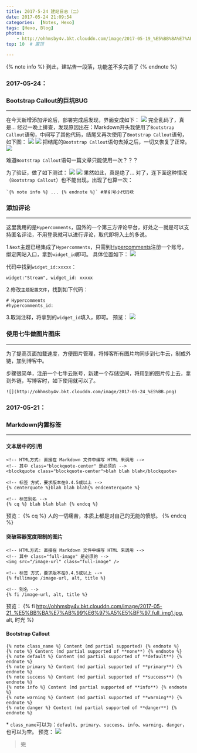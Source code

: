 ```yaml
---
title: 2017-5-24 建站日志（二）
date: 2017-05-24 21:09:54
categories:  [Notes, Hexo]
tags: [Hexo, Blog]
photos:
    - http://ohhmsby4v.bkt.clouddn.com/image/2017-05-19_%E5%BB%BA%E7%AB%99%E6%97%A5%E5%BF%97_Next.jpg
top: 10  # 置顶

---
```

{% note info %} 到此，建站告一段落，功能差不多完善了 {% endnote %}
<!-- more -->
### **2017-05-24：**
### Bootstrap Callout的巨坑BUG

---
在今天新增添加评论后，部署完成后发现，界面变成如下：
![](http://ohhmsby4v.bkt.clouddn.com/image/2017-05-24_%E5%BB%BA%E7%AB%99%E6%97%A5%E5%BF%97_%E4%B9%B1%E7%A0%81.png)
完全乱码了，真是...
经过一晚上排查，发现原因出在：Markdown开头我使用了`Bootstrap Callout`语句，中间写了其他代码，结尾又再次使用了`Bootstrap Callout`语句，如下图：
![](http://ohhmsby4v.bkt.clouddn.com/image/2017-05-24_%E5%BB%BA%E7%AB%99%E6%97%A5%E5%BF%97_%E4%B9%B1%E7%A0%81BUG.png)
![](http://ohhmsby4v.bkt.clouddn.com/image/2017-05-24_%E5%BB%BA%E7%AB%99%E6%97%A5%E5%BF%97_%E4%B9%B1%E7%A0%81BUG2.png)
把结尾的`Bootstrap Callout`语句去掉之后，一切又恢复了正常。
![](http://ohhmsby4v.bkt.clouddn.com/image/2017-05-24_%E5%BB%BA%E7%AB%99%E6%97%A5%E5%BF%97_%E4%B9%B1%E7%A0%81%E6%AD%A3%E5%B8%B8.png)

难道`Bootstrap Callout`语句一篇文章只能使用一次？？？

为了验证，做了如下测试：
![](http://ohhmsby4v.bkt.clouddn.com/image/2017-05-24_%E5%BB%BA%E7%AB%99%E6%97%A5%E5%BF%97_%E4%B9%B1%E7%A0%81BUG4.png)
![](http://ohhmsby4v.bkt.clouddn.com/image/2017-05-24_%E5%BB%BA%E7%AB%99%E6%97%A5%E5%BF%97_%E4%B9%B1%E7%A0%81BUG3.png)
果然如此，真是绝了...
对了，连下面这种情况（`Bootstrap Callout`）也不能出现，出现了也算一次：
```
`{% note info %} ... {% endnote %}` #单引号小代码块
```

### 添加评论

---
这里我用的是`Hypercomments`，国外的一个第三方评论平台，好处之一就是可以支持匿名评论，不用登录就可以进行评论，取代即将入土的多说。

1.`Next`主题已经集成了`Hypercomments`，只需到[Hypercomments](https://www.hypercomments.com/)注册一个账号，绑定网站入口，拿到`widget_id`即可。
具体位置如下：
![](http://ohhmsby4v.bkt.clouddn.com/image/2017-05-24_%E5%BB%BA%E7%AB%99%E6%97%A5%E5%BF%97_Hypercomments.png)

代码中找到`widget_id:xxxxx`：
```
widget:"Stream", widget_id: xxxxx
```
2.修改`主题配置文件`，找到如下代码：
```
# Hypercomments
#hypercomments_id:
```
3.取消注释，将拿到的`widget_id`填入，即可。
预览：
![](http://ohhmsby4v.bkt.clouddn.com/image/2017-05-24_%E5%BB%BA%E7%AB%99%E6%97%A5%E5%BF%97_%E8%AF%84%E8%AE%BA%E6%A0%8F.png)

### 使用七牛做图片图床

---
为了提高页面加载速度，方便图片管理，将博客所有图片均同步到七牛云，制成外链，加到博客中。

步骤很简单，注册一个七牛云账号，新建一个存储空间，将用到的图片传上去，拿到外链，写博客时，如下使用就可以了。
```
![](http://ohhmsby4v.bkt.clouddn.com/image/2017-05-24_%E5%BB.png)
```

### **2017-05-21：**
### Markdown内置标签

---
#### 文本居中的引用
```
<!-- HTML方式: 直接在 Markdown 文件中编写 HTML 来调用 -->
<!-- 其中 class="blockquote-center" 是必须的 -->
<blockquote class="blockquote-center">blah blah blah</blockquote>

<!-- 标签 方式，要求版本在0.4.5或以上 -->
{% centerquote %}blah blah blah{% endcenterquote %}

<!-- 标签别名 -->
{% cq %} blah blah blah {% endcq %}
```
预览：
{% cq %} 人的一切痛苦，本质上都是对自己的无能的愤怒。 {% endcq %}

#### 突破容器宽度限制的图片
```
<!-- HTML方式: 直接在 Markdown 文件中编写 HTML 来调用 -->
<!-- 其中 class="full-image" 是必须的 -->
<img src="/image-url" class="full-image" />

<!-- 标签 方式，要求版本在0.4.5或以上 -->
{% fullimage /image-url, alt, title %}

<!-- 别名 -->
{% fi /image-url, alt, title %}
```
预览：
{% fi http://ohhmsby4v.bkt.clouddn.com/image/2017-05-21_%E5%BB%BA%E7%AB%99%E6%97%A5%E5%BF%97_full_img1.jpg, alt, 时光 %}

#### Bootstrap Callout
```
{% note class_name %} Content (md partial supported) {% endnote %}
{% note %} Content (md partial supported of **none**) {% endnote %}
{% note default %} Content (md partial supported of **default**) {% endnote %}
{% note primary %} Content (md partial supported of **primary**) {% endnote %}
{% note success %} Content (md partial supported of **success**) {% endnote %}
{% note info %} Content (md partial supported of **info**) {% endnote %}
{% note warning %} Content (md partial supported of **warning**) {% endnote %}
{% note danger %} Content (md partial supported of **danger**) {% endnote %}
```
\* `class_name`可以为：`default`、`primary`、`success`、`info`、`warning`、`danger`，也可以为空。
预览：
![](http://ohhmsby4v.bkt.clouddn.com/image/2017-05-21_%E5%BB%BA%E7%AB%99%E6%97%A5%E5%BF%97_Bootstrap%20Callout.png)

<blockquote class="blockquote-center">完</blockquote>

